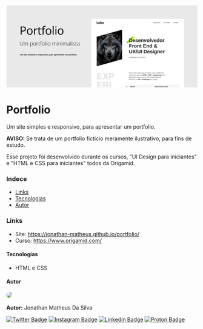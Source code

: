 ![banner](./img/banner.jpg)

# Portfolio
Um site simples e responsivo, para apresentar um portfolio.

**AVISO:** Se trata de um portfolio ficticio meramente ilustrativo, para fins de estudo.

Esse projeto foi desenvolvido durante os cursos, "UI Design para iniciantes" e "HTML e CSS para iniciantes" todos da Origamid.

### Indece
- [Links](#links)
- [Tecnologias](#tecnologias)
- [Autor](#autor)

### Links
- Site: https://jonathan-matheus.github.io/portfolio/
- Curso: https://www.origamid.com/

#### Tecnologias
- HTML e CSS

#### Autor
<img style="border-radius: 50%;" src="https://avatars.githubusercontent.com/u/109118732?v=4" width="100px">

**Autor:** Jonathan Matheus Da Silva<br>

[![Twitter Badge](https://img.shields.io/badge/-@pragmatico_dev-1ca0f1?style=flat-square&labelColor=1ca0f1&logo=twitter&logoColor=white&link=https://twitter.com/pragmatico_dev)](https://twitter.com/pragmatico_dev)
[![Instagram Badge](https://img.shields.io/badge/@pragmatico_dev-E4405F?style=flat-square&logo=instagram&logoColor=white&link=https://www.instagram.com/pragmatico_dev/)](https://www.instagram.com/pragmatico_dev/) 
[![Linkedin Badge](https://img.shields.io/badge/-Jonathan-blue?style=flat-square&logo=Linkedin&logoColor=white&link=https://www.linkedin.com/in/tgmarinho/)](https://www.linkedin.com/in/jonathan-matheus-da-silva-1a210b244/) 
[![Proton Badge](https://img.shields.io/badge/pragmatico.dev@proton.me-8B89CC?style=flat-square&logo=protonmail&logoColor=white&link=mailto:pragmatico.dev@proton.me)](mailto:pragmatico.dev@proton.me)
